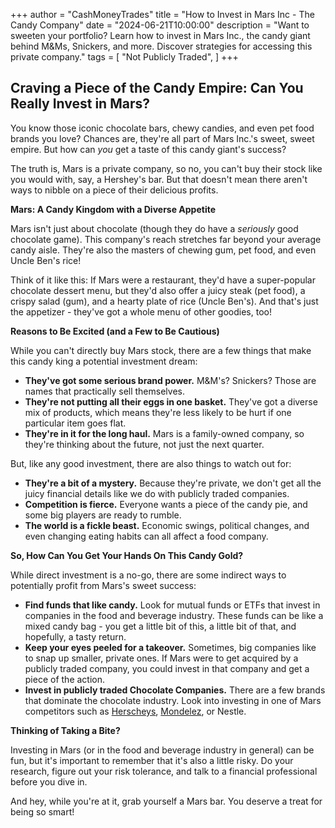 +++
author = "CashMoneyTrades"
title = "How to Invest in Mars Inc - The Candy Company"
date = "2024-06-21T10:00:00"
description = "Want to sweeten your portfolio? Learn how to invest in Mars Inc., the candy giant behind M&Ms, Snickers, and more. Discover strategies for accessing this private company."
tags = [
    "Not Publicly Traded",
]
+++
        


##  Craving a Piece of the Candy Empire: Can You Really Invest in Mars? 

You know those iconic chocolate bars, chewy candies, and even pet food brands you love? Chances are, they're all part of Mars Inc.'s sweet, sweet empire.  But how can *you* get a taste of this candy giant's success? 

The truth is, Mars is a private company, so no, you can't buy their stock like you would with, say, a Hershey's bar.  But that doesn't mean there aren't ways to nibble on a piece of their delicious profits.

**Mars: A Candy Kingdom with a Diverse Appetite**

Mars isn't just about chocolate (though they do have a *seriously* good chocolate game).  This company's reach stretches far beyond your average candy aisle. They're also the masters of chewing gum, pet food, and even Uncle Ben's rice! 

Think of it like this:  If Mars were a restaurant, they'd have a super-popular chocolate dessert menu, but they'd also offer a juicy steak (pet food), a crispy salad (gum), and a hearty plate of rice (Uncle Ben's).  And that's just the appetizer - they've got a whole menu of other goodies, too!

**Reasons to Be Excited (and a Few to Be Cautious)**

While you can't directly buy Mars stock, there are a few things that make this candy king a potential investment dream: 

* **They've got some serious brand power.**  M&M's? Snickers? Those are names that practically sell themselves.  
* **They're not putting all their eggs in one basket.**  They've got a diverse mix of products, which means they're less likely to be hurt if one particular item goes flat.  
* **They're in it for the long haul.**  Mars is a family-owned company, so they're thinking about the future, not just the next quarter.

But, like any good investment, there are also things to watch out for:

* **They're a bit of a mystery.**  Because they're private, we don't get all the juicy financial details like we do with publicly traded companies. 
* **Competition is fierce.**  Everyone wants a piece of the candy pie, and some big players are ready to rumble.
* **The world is a fickle beast.**  Economic swings, political changes, and even changing eating habits can all affect a food company.

**So, How Can You Get Your Hands On This Candy Gold?**

While direct investment is a no-go, there are some indirect ways to potentially profit from Mars's sweet success: 

* **Find funds that like candy.** Look for mutual funds or ETFs that invest in companies in the food and beverage industry.  These funds can be like a mixed candy bag - you get a little bit of this, a little bit of that, and hopefully, a tasty return.
* **Keep your eyes peeled for a takeover.** Sometimes, big companies like to snap up smaller, private ones. If Mars were to get acquired by a publicly traded company, you could invest in that company and get a piece of the action.
* **Invest in publicly traded Chocolate Companies.** There are a few brands that dominate the chocolate industry.  Look into investing in one of Mars competitors such as [Herscheys](/stocks/hsy/), [Mondelez](/stocks/mdlz/), or Nestle. 


**Thinking of Taking a Bite?**

Investing in Mars (or in the food and beverage industry in general) can be fun, but it's important to remember that it's also a little risky. Do your research, figure out your risk tolerance, and talk to a financial professional before you dive in.  

And hey, while you're at it, grab yourself a Mars bar.  You deserve a treat for being so smart! 

        